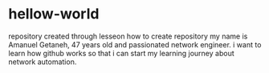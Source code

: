 # hellow-world
repository created through lesseon how to create repository
my name is Amanuel Getaneh, 47 years old and passionated network engineer.
i want to learn how github works so that i can start my learning journey about
network automation.
